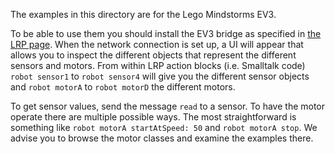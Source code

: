 The examples in this directory are for the Lego Mindstorms EV3.

To be able to use them you should install the EV3 bridge as specified in [the LRP page](http://pleiad.cl/research/software/lrp#downloads).
When the network connection is set up, a UI will appear that allows you to inspect the different objects that represent the different sensors and motors.
From within LRP action blocks (i.e. Smalltalk code) `robot sensor1` to `robot sensor4` will give you the different sensor objects and `robot motorA` to `robot motorD` the different motors.

To get sensor values, send the message `read` to a sensor.
To have the motor operate there are multiple possible ways.
The most straightforward is something like `robot motorA startAtSpeed: 50` and `robot motorA stop`.
We advise you to browse the motor classes and examine the examples there.

